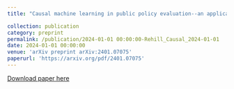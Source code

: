 ```yaml
---
title: "Causal machine learning in public policy evaluation--an application to the conditioning of cash transfers in Morocco"

collection: publication
category: preprint
permalink: /publication/2024-01-01 00:00:00-Rehill_Causal_2024-01-01
date: 2024-01-01 00:00:00
venue: 'arXiv preprint arXiv:2401.07075'
paperurl: 'https://arxiv.org/pdf/2401.07075'
---
```

[Download paper here](https://arxiv.org/pdf/2401.07075)
